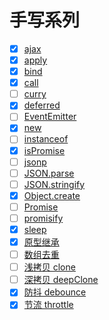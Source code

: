 # 手写系列

- [x] [ajax](手写系列/ajax.md)
- [x] [apply](手写系列/apply.md)
- [x] [bind](手写系列/bind.md)
- [x] [call](手写系列/call.md)
- [ ] [curry](手写系列/curry.md)
- [x] [deferred](手写系列/deferred.md)
- [ ] [EventEmitter](手写系列/event-emitter.md)
- [x] [new](手写系列/new.md)
- [ ] [instanceof](手写系列/instanceof.md)
- [x] [isPromise](手写系列/is-promise.md)
- [ ] [jsonp](手写系列/jsonp.md)
- [ ] [JSON.parse](手写系列/json-parse.md)
- [ ] [JSON.stringify](手写系列/json-stringify.md)
- [x] [Object.create](手写系列/object-create.md)
- [ ] [Promise](手写系列/promise.md)
- [ ] [promisify](手写系列/promisify.md)
- [x] [sleep](手写系列/sleep.md)
- [x] [原型继承](手写系列/inherit.md)
- [ ] [数组去重](手写系列/unique.md)
- [ ] [浅拷贝 clone](手写系列/clone.md)
- [ ] [深拷贝 deepClone](手写系列/deep-clone.md)
- [x] [防抖 debounce](手写系列/debounce.md)
- [x] [节流 throttle](手写系列/throttle.md)